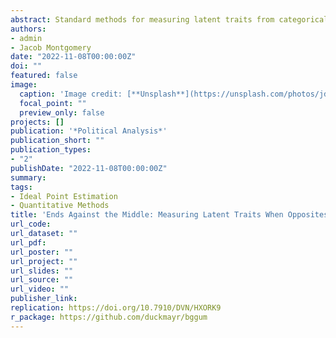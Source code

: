 ```yaml
---
abstract: Standard methods for measuring latent traits from categorical data assume that response functions are monotonic. This assumption is violated when individuals from both extremes respond identically but for conflicting reasons. Two survey respondents may ``disagree'' with a statement for opposing motivations, liberal and conservative justices may dissent from the same Supreme Court decision but provide ideologically contradictory rationales, and in legislative settings, ideological opposites may join together to oppose moderate legislation in pursuit of antithetical goals. In this article, we introduce a scaling model that accommodates ends against the middle responses and provide a novel estimation approach that improves upon existing routines. We apply this method to survey data, voting data from the United States Supreme Court, and the 116th Congress, and show it outperforms standard methods in terms of both congruence with qualitative insights and model fit. This suggests that our proposed method may offer improved one-dimensional estimates of latent traits in many important settings.
authors:
- admin
- Jacob Montgomery
date: "2022-11-08T00:00:00Z"
doi: ""
featured: false
image:
  caption: 'Image credit: [**Unsplash**](https://unsplash.com/photos/jdD8gXaTZsc)'
  focal_point: ""
  preview_only: false
projects: []
publication: '*Political Analysis*'
publication_short: ""
publication_types:
- "2"
publishDate: "2022-11-08T00:00:00Z"
summary:
tags:
- Ideal Point Estimation
- Quantitative Methods
title: 'Ends Against the Middle: Measuring Latent Traits When Opposites Respond the Same Way for Antithetical Reasons'
url_code:
url_dataset: ""
url_pdf:
url_poster: ""
url_project: ""
url_slides: ""
url_source: ""
url_video: ""
publisher_link:
replication: https://doi.org/10.7910/DVN/HXORK9
r_package: https://github.com/duckmayr/bggum
---
```

